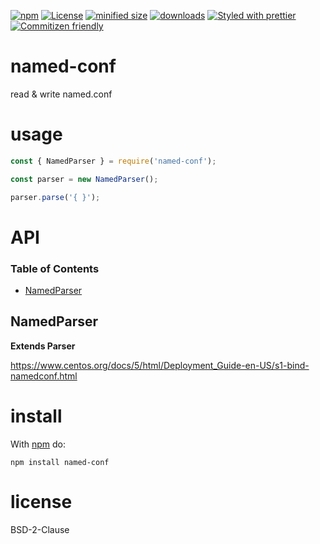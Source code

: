 [![npm](https://img.shields.io/npm/v/named-conf.svg)](https://www.npmjs.com/package/named-conf)
[![License](https://img.shields.io/badge/License-BSD%203--Clause-blue.svg)](https://opensource.org/licenses/BSD-3-Clause)
[![minified size](https://badgen.net/bundlephobia/min/named-conf)](https://bundlephobia.com/result?p=named-conf)
[![downloads](http://img.shields.io/npm/dm/named-conf.svg?style=flat-square)](https://npmjs.org/package/named-conf)
[![Styled with prettier](https://img.shields.io/badge/styled_with-prettier-ff69b4.svg)](https://github.com/prettier/prettier)
[![Commitizen friendly](https://img.shields.io/badge/commitizen-friendly-brightgreen.svg)](http://commitizen.github.io/cz-cli/)

# named-conf

read & write named.conf

# usage

```js
const { NamedParser } = require('named-conf');

const parser = new NamedParser();

parser.parse('{ }');
```

# API

<!-- Generated by documentation.js. Update this documentation by updating the source code. -->

### Table of Contents

-   [NamedParser](#namedparser)

## NamedParser

**Extends Parser**

<https://www.centos.org/docs/5/html/Deployment_Guide-en-US/s1-bind-namedconf.html>

# install

With [npm](http://npmjs.org) do:

    npm install named-conf

# license

BSD-2-Clause
